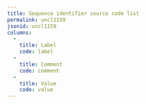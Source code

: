 ```yaml
---
title: Sequence identifier source code list
permalink: uncl1159
jsonid: uncl1159
columns:
  - 
    title: Label
    code: label
  - 
    title: Comment
    code: comment
  - 
    title: Value
    code: value
---
```

